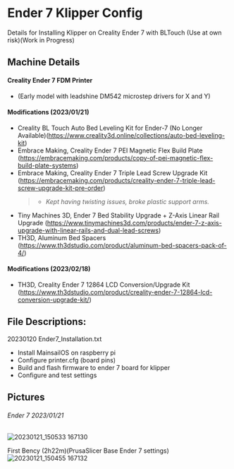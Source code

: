 # Ender 7 Klipper Config
Details for Installing Klipper on Creality Ender 7 with BLTouch (Use at own risk)(Work in Progress)

## Machine Details
#### Creality Ender 7 FDM Printer
- (Early model with leadshine DM542 microstep drivers for X and Y)
#### Modifications (2023/01/21)
- Creality BL Touch Auto Bed Leveling Kit for Ender-7 (No Longer Available)(https://www.creality3d.online/collections/auto-bed-leveling-kit)
- Embrace Making, Creality Ender 7 PEI Magnetic Flex Build Plate (https://embracemaking.com/products/copy-of-pei-magnetic-flex-build-plate-systems)
- Embrace Making, Creality Ender 7 Triple Lead Screw Upgrade Kit (https://embracemaking.com/products/creality-ender-7-triple-lead-screw-upgrade-kit-pre-order)
  >- *Kept having twisting issues, broke plastic support arms.*
- Tiny Machines 3D, Ender 7 Bed Stability Upgrade + Z-Axis Linear Rail Upgrade (https://www.tinymachines3d.com/products/ender-7-z-axis-upgrade-with-linear-rails-and-dual-lead-screws)
- TH3D, Aluminum Bed Spacers (https://www.th3dstudio.com/product/aluminum-bed-spacers-pack-of-4/)

#### Modifications (2023/02/18)
- TH3D, Creality Ender 7 12864 LCD Conversion/Upgrade Kit (https://www.th3dstudio.com/product/creality-ender-7-12864-lcd-conversion-upgrade-kit/)

## File Descriptions:
20230120 Ender7_Installation.txt

- Install MainsailOS on raspberry pi
- Configure printer.cfg (board pins)
- Build and flash firmware to ender 7 board for klipper
- Configure and test settings
 
 
## Pictures
###### Ender 7 2023/01/21
![20230121_150533 167130](https://user-images.githubusercontent.com/121613362/213863458-201dbd82-3e40-40df-90d4-883b426c66c4.jpg)
 
First Bency (2h22m)(PrusaSlicer Base Ender 7 settings) 
![20230121_150455 167132](https://user-images.githubusercontent.com/121613362/213863452-1865b6c5-bf65-48be-adda-00ca4e97676e.jpg)

